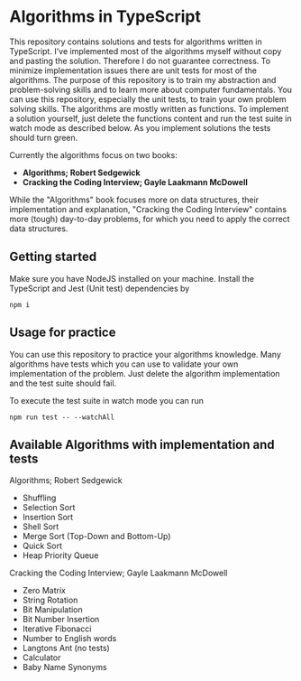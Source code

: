 # Algorithms in TypeScript

This repository contains solutions and tests for algorithms written in TypeScript. I've implemented most of the
algorithms myself without copy and pasting the solution. Therefore I do not guarantee correctness. To minimize implementation
issues there are unit tests for most of the algorithms. The purpose of this repository is to train my abstraction
and problem-solving skills and to learn more about computer fundamentals. You can use this repository, especially the
unit tests, to train your own problem solving skills. The algorithms are mostly written as functions. To implement
a solution yourself, just delete the functions content and run the test suite in watch mode as described below. As you
implement solutions the tests should turn green.

Currently the algorithms focus on two books:

- **Algorithms; Robert Sedgewick**
- **Cracking the Coding Interview; Gayle Laakmann McDowell**

While the "Algorithms" book focuses more on data structures, their implementation and explanation, "Cracking the
Coding Interview" contains more (tough) day-to-day problems, for which you need to apply the correct data structures.

## Getting started

Make sure you have NodeJS installed on your machine. Install the TypeScript and Jest (Unit test) dependencies by

```
npm i
```

## Usage for practice

You can use this repository to practice your algorithms knowledge. Many algorithms have tests which you can use
to validate your own implementation of the problem. Just delete the algorithm implementation and the test suite
should fail.

To execute the test suite in watch mode you can run

```
npm run test -- --watchAll
```

## Available Algorithms with implementation and tests

Algorithms; Robert Sedgewick

- Shuffling
- Selection Sort
- Insertion Sort
- Shell Sort
- Merge Sort (Top-Down and Bottom-Up)
- Quick Sort
- Heap Priority Queue

Cracking the Coding Interview; Gayle Laakmann McDowell

- Zero Matrix
- String Rotation
- Bit Manipulation
- Bit Number Insertion
- Iterative Fibonacci
- Number to English words
- Langtons Ant (no tests)
- Calculator
- Baby Name Synonyms